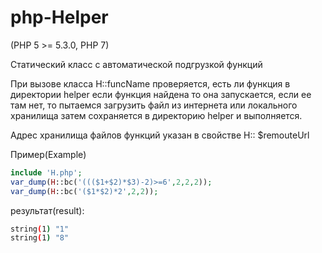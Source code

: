 # php-Helper
(PHP 5 >= 5.3.0, PHP 7)

Статический класс с автоматической подгрузкой функций


При вызове класса H::funcName проверяется, есть ли функция в директории helper
если функция найдена то она запускается, если ее там нет, то пытаемся загрузить файл из интернета или локального хранилища затем сохраняется в директорию helper и выполняется.

Адрес хранилища файлов функций указан в свойстве H:: $remouteUrl

Пример(Example)
```php
include 'H.php';
var_dump(H::bc('((($1+$2)*$3)-2)>=6',2,2,2));
var_dump(H::bc('($1*$2)*2',2,2)); 
```
результат(result):
```bash
string(1) "1"
string(1) "8"
```